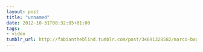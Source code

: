 ```yaml
---
layout: post
title: "unnamed"
date: 2012-10-31T08:32:05+01:00
tags:
- video
tumblr_url: http://fabiantheblind.tumblr.com/post/34691328582/marco-bagni-lostconversation-saz-so-we-have
---
```

